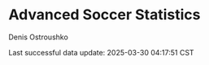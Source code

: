 # Advanced Soccer Statistics
Denis Ostroushko

<!-- gfm -->

Last successful data update: 2025-03-30 04:17:51 CST
